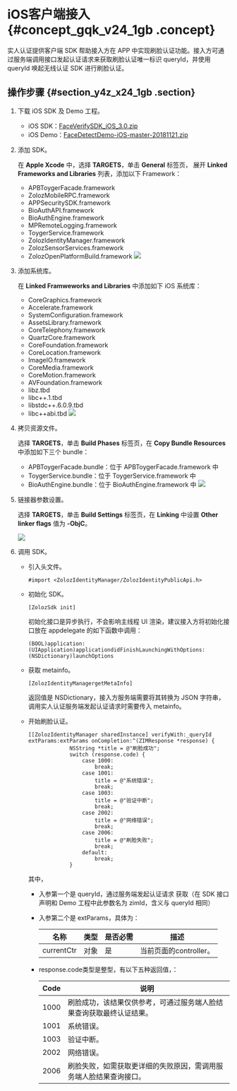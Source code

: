 # iOS客户端接入 {#concept_gqk_v24_1gb .concept}

实人认证提供客户端 SDK 帮助接入方在 APP 中实现刷脸认证功能。接入方可通过服务端调用接口发起认证请求来获取刷脸认证唯一标识 queryId，并使用 queryId 唤起无线认证 SDK 进行刷脸认证。

## 操作步骤 {#section_y4z_x24_1gb .section}

1.  下载 iOS SDK 及 Demo 工程。
    -   iOS SDK：[FaceVerifySDK\_iOS\_3.0.zip](http://docs-aliyun.cn-hangzhou.oss.aliyun-inc.com/assets/attach/97845/cn_zh/1542875200465/FaceVerifySDK_iOS_3.0.zip)
    -   iOS Demo：[FaceDetectDemo-iOS-master-20181121.zip](http://docs-aliyun.cn-hangzhou.oss.aliyun-inc.com/assets/attach/97845/cn_zh/1542875168174/FaceDetectDemo-iOS-master-20181121.zip)
2.  添加 SDK。

    在 **Apple Xcode** 中，选择 **TARGETS**，单击 **General** 标签页， 展开 **Linked Frameworks and Libraries** 列表，添加以下 Framework：

    -   APBToygerFacade.framework
    -   ZolozMobileRPC.framework
    -   APPSecuritySDK.framework
    -   BioAuthAPI.framework
    -   BioAuthEngine.framework
    -   MPRemoteLogging.framework
    -   ToygerService.framework
    -   ZolozIdentityManager.framework
    -   ZolozSensorServices.framework
    -   ZolozOpenPlatformBuild.framework
    ![](http://static-aliyun-doc.oss-cn-hangzhou.aliyuncs.com/assets/img/77354/154409051733785_zh-CN.png)

3.  添加系统库。

    在 **Linked Framweworks and Libraries** 中添加如下 iOS 系统库：

    -   CoreGraphics.framework
    -   Accelerate.framework
    -   SystemConfiguration.framework
    -   AssetsLibrary.framework
    -   CoreTelephony.framework
    -   QuartzCore.framework
    -   CoreFoundation.framework
    -   CoreLocation.framework
    -   ImageIO.framework
    -   CoreMedia.framework
    -   CoreMotion.framework
    -   AVFoundation.framework
    -   libz.tbd
    -   libc++.1.tbd
    -   libstdc++.6.0.9.tbd
    -   libc++abi.tbd
    ![](http://static-aliyun-doc.oss-cn-hangzhou.aliyuncs.com/assets/img/77354/154409051733787_zh-CN.png)

4.  拷贝资源文件。

    选择 **TARGETS**，单击 **Build Phases** 标签页，在 **Copy Bundle Resources** 中添加如下三个 bundle：

    -   APBToygerFacade.bundle：位于 APBToygerFacade.framework 中
    -   ToygerService.bundle：位于 ToygerService.framework 中
    -   BioAuthEngine.bundle：位于 BioAuthEngine.framework 中
    ![](http://static-aliyun-doc.oss-cn-hangzhou.aliyuncs.com/assets/img/77354/154409051733788_zh-CN.png)

5.  链接器参数设置。

    选择 **TARGETS**，单击 **Build Settings** 标签页，在 **Linking** 中设置 **Other linker flags** 值为 **-ObjC**。

    ![](http://static-aliyun-doc.oss-cn-hangzhou.aliyuncs.com/assets/img/77354/154409051733789_zh-CN.png)

6.  调用 SDK。
    -   引入头文件。

        ```
        #import <ZolozIdentityManager/ZolozIdentityPublicApi.h>
        ```

    -   初始化 SDK。

        ```
        [ZolozSdk init]
        ```

        初始化接口是异步执行，不会影响主线程 UI 渲染，建议接入方将初始化接口放在 appdelegate 的如下函数中调用：

        ```
        (BOOL)application:(UIApplication)applicationdidFinishLaunchingWithOptions:(NSDictionary)launchOptions
        ```

    -   获取 metainfo。

        ```
        [ZolozIdentityManagergetMetaInfo]
        ```

        返回值是 NSDictionary，接入方服务端需要将其转换为 JSON 字符串，调用实人认证服务端发起认证请求时需要传入 metainfo。

    -   开始刷脸认证。

        ```
        [[ZolozIdentityManager sharedInstance] verifyWith:_queryId extParams:extParams onCompletion:^(ZIMResponse *response) {
                     NSString *title = @"刷脸成功";
                     switch (response.code) {
                         case 1000:
                             break;
                         case 1001:
                             title = @"系统错误";
                             break;
                         case 1003:
                             title = @"验证中断";
                             break;
                         case 2002:
                             title = @"网络错误";
                             break;
                         case 2006:
                             title = @"刷脸失败";
                             break;
                         default:
                             break;
                     }
        ```

        其中，

        -   入参第一个是 queryId，通过服务端发起认证请求 获取（在 SDK 接口声明和 Demo 工程中此参数名为 zimId，含义与 queryId 相同）
        -   入参第二个是 extParams，具体为：

            |名称|类型|是否必需|描述|
            |--|--|----|--|
            |currentCtr|对象|是|当前页面的controller。|

        -   response.code类型是整型，有以下五种返回值，：

            |Code|说明|
            |----|--|
            |1000|刷脸成功，该结果仅供参考，可通过服务端人脸结果查询获取最终认证结果。|
            |1001|系统错误。|
            |1003|验证中断。|
            |2002|网络错误。|
            |2006|刷脸失败，如需获取更详细的失败原因，需调用服务端人脸结果查询接口。|


